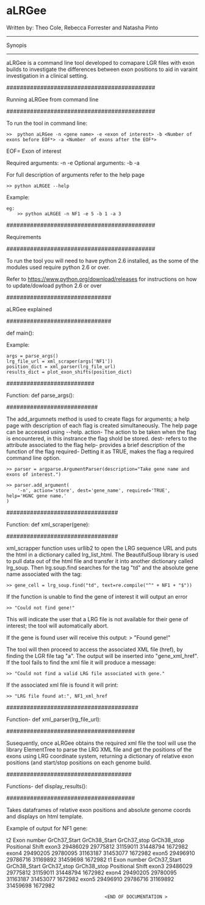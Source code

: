 # aLRGee 

Written by: Theo Cole, Rebecca Forrester and Natasha Pinto 
************
Synopis
************
aLRGee is a command line tool developed to comapare LGR files with exon builds to investigate the differences between exon positions to aid in varaint investigation in a clinical setting.

############################################

Running aLRGee from command line 

############################################

To run the tool in command line: 

	>>  python aLRGee -n <gene name> -e <exon of interest> -b <Number of exons before EOF*> -a <Number  of exons after the EOF*>

EOF= Exon of interest 

Required arguments: 
-n -e
Optional arguments:
-b -a 

For full description of arguments refer to the help page 

	>> python aLRGEE --help


Example:


	eg:
		>> python aLRGEE -n NF1 -e 5 -b 1 -a 3

############################################

Requirements

############################################

To run the tool you will need to have python 2.6 installed, as the some of the modules used require python 2.6 or over. 

Refer to https://www.python.org/download/releases for instructions on how to update/dowload python 2.6 or over 

###############################

aLRGee explained

###############################

def main():


 Example:

    args = parse_args()
    lrg_file_url = xml_scraper(args['NF1'])
    position_dict = xml_parser(lrg_file_url)
    results_dict = plot_exon_shifts(position_dict)


##########################

Function: def parse_args():

###########################

 The add_argumnets method is used to create flags for arguments; a help page with description of each flag is created simultaneously. The help page can be accessed using --help.
   action- The action to be taken when the flag is encountered, in this instrance the flag shold be stored.
   dest- refers to the attribute associated to the flag
   help- provides a brief description of the function of the flag
   required- Detting it as TRUE, makes the flag a required command line option. 


	>> parser = argparse.ArgumentParser(description="Take gene name and exons of interest.")
    
    >> parser.add_argument(
        '-n', action='store', dest='gene_name', required='TRUE', help='HGNC gene name.'
    )

#################################

Function: def xml_scraper(gene):

#################################

xml_scrapper function uses urllib2 to open the LRG sequence URL and puts the html in a dictionary called lrg_list_html. 
The BeautifulSoup library is used to pull data out of the html file and transfer it into another dictionary called lrg_soup. 
Then lrg.soup.find searches for the tag "td" and the absolute gene name associated with the tag:

	>> gene_cell = lrg_soup.find("td", text=re.compile("^" + NF1 + "$"))

If the function is unable to find the gene of interest it will output an error

	>> "Could not find gene!"

This will indicate the user that a LRG file is not available for their gene of interest; the tool will automatically abort.

If the gene is found user will receive this output:
	> "Found gene!"

The tool will then proceed to access the associated XML file (href), by finding the LGR file tag "a". The output will be inserted into "gene_xml_href". If the tool fails to find the xml file it will produce a message:

	>> "Could not find a valid LRG file associated with gene."

If the associated xml file is found it will print:

	>> "LRG file found at:", NF1_xml_href

#######################################

Function- def xml_parser(lrg_file_url):

######################################

 Susequently, once aLRGee obtains the required xml file the tool will use the library ElementTree to parse the LRG XML file and get the positions of the exons using LRG coordinate system, returning a dictionary of relative exon positions (and start/stop positions on each genome build.

#####################################

Functions- def display_results():

######################################

 Takes dataframes of relative exon positions and absolute genome coords and displays on html template.

Example of output for NF1 gene: 

t2
Exon number	GrCh37_Start	GrCh38_Start	GrCh37_stop	GrCh38_stop	Positional Shift
	exon3		29486029	29775812		31159011	31448794	1672982
	exon4		29490205	29780095		31163187	31453077	1672982
	exon5		29496910	29786716		31169892	31459698	1672982
t1
Exon number	GrCh37_Start	GrCh38_Start	GrCh37_stop	GrCh38_stop	Positional Shift
	exon3		29486029	29775812		31159011	31448794	1672982
	exon4		29490205	29780095		31163187	31453077	1672982
	exon5		29496910	29786716		31169892	31459698	1672982


										<END OF DOCUMENTATION >




































